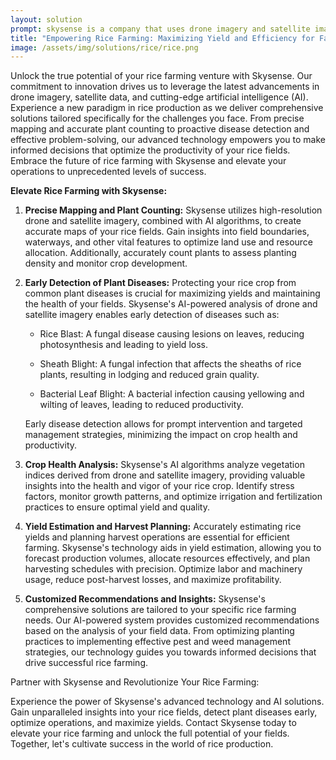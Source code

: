 ```yaml
---
layout: solution
prompt: skysense is a company that uses drone imagery and satellite imagery together with ai to provide solutions for rice farming. this includes mapping, plant counting, detecting plant disease, and other problems common to rice production. target customer is rice farm owners and managers. write a landing page for this. make sure to list examples of common plant disease for rice farming.
title: "Empowering Rice Farming: Maximizing Yield and Efficiency for Farmers"
image: /assets/img/solutions/rice/rice.png
---
```


Unlock the true potential of your rice farming venture with Skysense. Our commitment to innovation drives us to leverage the latest advancements in drone imagery, satellite data, and cutting-edge artificial intelligence (AI). Experience a new paradigm in rice production as we deliver comprehensive solutions tailored specifically for the challenges you face. From precise mapping and accurate plant counting to proactive disease detection and effective problem-solving, our advanced technology empowers you to make informed decisions that optimize the productivity of your rice fields. Embrace the future of rice farming with Skysense and elevate your operations to unprecedented levels of success.

**Elevate Rice Farming with Skysense:**

1. **Precise Mapping and Plant Counting:** Skysense utilizes high-resolution drone and satellite imagery, combined with AI algorithms, to create accurate maps of your rice fields. Gain insights into field boundaries, waterways, and other vital features to optimize land use and resource allocation. Additionally, accurately count plants to assess planting density and monitor crop development.

2. **Early Detection of Plant Diseases:** Protecting your rice crop from common plant diseases is crucial for maximizing yields and maintaining the health of your fields. Skysense's AI-powered analysis of drone and satellite imagery enables early detection of diseases such as:

   - Rice Blast: A fungal disease causing lesions on leaves, reducing photosynthesis and leading to yield loss.
   
   - Sheath Blight: A fungal infection that affects the sheaths of rice plants, resulting in lodging and reduced grain quality.
   
   - Bacterial Leaf Blight: A bacterial infection causing yellowing and wilting of leaves, leading to reduced productivity.

   Early disease detection allows for prompt intervention and targeted management strategies, minimizing the impact on crop health and productivity.

3. **Crop Health Analysis:** Skysense's AI algorithms analyze vegetation indices derived from drone and satellite imagery, providing valuable insights into the health and vigor of your rice crop. Identify stress factors, monitor growth patterns, and optimize irrigation and fertilization practices to ensure optimal yield and quality.

4. **Yield Estimation and Harvest Planning:** Accurately estimating rice yields and planning harvest operations are essential for efficient farming. Skysense's technology aids in yield estimation, allowing you to forecast production volumes, allocate resources effectively, and plan harvesting schedules with precision. Optimize labor and machinery usage, reduce post-harvest losses, and maximize profitability.

5. **Customized Recommendations and Insights:** Skysense's comprehensive solutions are tailored to your specific rice farming needs. Our AI-powered system provides customized recommendations based on the analysis of your field data. From optimizing planting practices to implementing effective pest and weed management strategies, our technology guides you towards informed decisions that drive successful rice farming.

Partner with Skysense and Revolutionize Your Rice Farming:

Experience the power of Skysense's advanced technology and AI solutions. Gain unparalleled insights into your rice fields, detect plant diseases early, optimize operations, and maximize yields. Contact Skysense today to elevate your rice farming and unlock the full potential of your fields. Together, let's cultivate success in the world of rice production.